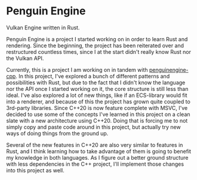 # Penguin Engine
Vulkan Engine written in Rust.

Penguin Engine is a project I started working on in order to learn Rust and rendering. 
Since the beginning, the project has been reiterated over and restructured countless times, since I at the start didn't really know Rust nor the Vulkan API.

Currently, this is a project I am working on in tandem with [penguinengine-cpp](https://github.com/Henrik-N/penguinengine-cpp).
In this project, I've explored a bunch of different patterns and possibilities with Rust, 
but due to the fact that I didn't know the language nor the API once I started working on it, the core structure is still less than ideal. I've also explored a
lot of new things, like if an ECS-library would fit into a renderer, and because of this the project has grown quite coupled to 3rd-party libraries. Since C++20 is now
feature complete with MSVC, I've decided to use some of the concepts I've learned in this project on a clean slate with a new architecture using C++20. Doing that is forcing me to not simply copy and paste code around in this project, but actually try new ways of doing things from the ground up.

Several of the new features in C++20 are also very similar to features in Rust, and I think learning how to take advantage of them
is going to benefit my knowledge in both languages. 
As I figure out a better ground structure with less dependencies in the C++ project, I'll implement those changes into this project as well. 
